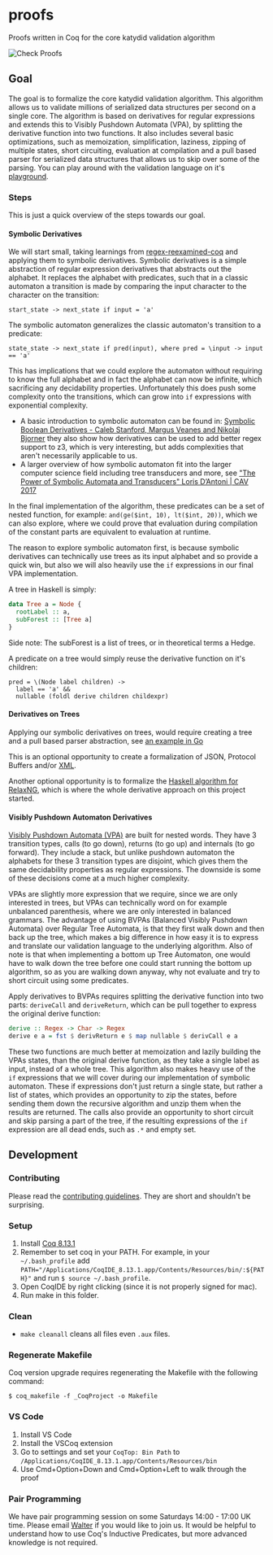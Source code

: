 # proofs
Proofs written in Coq for the core katydid validation algorithm

![Check Proofs](https://github.com/katydid/proofs/workflows/Check%20Proofs/badge.svg)

## Goal

The goal is to formalize the core katydid validation algorithm.  This algorithm allows us to validate millions of serialized data structures per second on a single core.  The algorithm is based on derivatives for regular expressions and extends this to Visibly Pushdown Automata (VPA), by splitting the derivative function into two functions.  It also includes several basic optimizations, such as memoization, simplification, laziness, zipping of multiple states, short circuiting, evaluation at compilation and a pull based parser for serialized data structures that allows us to skip over some of the parsing.  You can play around with the validation language on it's [playground](http://katydid.github.io/play/).

### Steps

This is just a quick overview of the steps towards our goal.

#### Symbolic Derivatives

We will start small, taking learnings from [regex-reexamined-coq](https://github.com/awalterschulze/regex-reexamined-coq/) and applying them to symbolic derivatives.  Symbolic derivatives is a simple abstraction of regular expression derivatives that abstracts out the alphabet.  It replaces the alphabet with predicates, such that in a classic automaton a transition is made by comparing the input character to the character on the transition:

```
start_state -> next_state if input = 'a'
```

The symbolic automaton generalizes the classic automaton's transition to a predicate:

```
state_state -> next_state if pred(input), where pred = \input -> input == 'a'
```

This has implications that we could explore the automaton without requiring to know the full alphabet and in fact the alphabet can now be infinite, which sacrificing any decidability properties. Unfortunately this does push some complexity onto the transitions, which can grow into `if` expressions with exponential complexity.

- A basic introduction to symbolic automaton can be found in: [Symbolic Boolean Derivatives - Caleb Stanford, Margus Veanes and Nikolaj Bjorner](https://www.cis.upenn.edu/~castan/doc/2021/PLDI21.pdf) they also show how derivatives can be used to add better regex support to z3, which is very interesting, but adds complexities that aren't necessarily applicable to us.
- A larger overview of how symbolic automaton fit into the larger computer science field including tree transducers and more, see ["The Power of Symbolic Automata and Transducers" Loris D’Antoni | CAV 2017](https://www.youtube.com/watch?v=ca9IF-7nSOA)

In the final implementation of the algorithm, these predicates can be a set of nested function, for example: `and(ge($int, 10), lt($int, 20))`, which we can also explore, where we could prove that evaluation during compilation of the constant parts are equivalent to evaluation at runtime.

The reason to explore symbolic automaton first, is because symbolic derivatives can technically use trees as its input alphabet and so provide a quick win, but also we will also heavily use the `if` expressions in our final VPA implementation.

A tree in Haskell is simply:

```haskell
data Tree a = Node {
  rootLabel :: a,
  subForest :: [Tree a]
}
```

Side note: The subForest is a list of trees, or in theoretical terms a Hedge.

A predicate on a tree would simply reuse the derivative function on it's children:
```
pred = \(Node label children) ->
  label == 'a' &&
  nullable (foldl derive children childexpr)
```

#### Derivatives on Trees

Applying our symbolic derivatives on trees, would require creating a tree and a pull based parser abstraction, see [an example in Go](https://katydid.github.io/parser/addingparsers.html)

This is an optional opportunity to create a formalization of JSON, Protocol Buffers and/or [XML](https://citeseerx.ist.psu.edu/viewdoc/download?doi=10.1.1.105.8616&rep=rep1&type=pdf).

Another optional opportunity is to formalize the [Haskell algorithm for RelaxNG](http://www.thaiopensource.com/download/old/relaxng/20020531/derivative.html), which is where the whole derivative approach on this project started.

#### Visibly Pushdown Automaton Derivatives

[Visibly Pushdown Automata (VPA)](https://repository.upenn.edu/cgi/viewcontent.cgi?article=1174&context=cis_papers) are built for nested words.  They have 3 transition types, calls (to go down), returns (to go up) and internals (to go forward).  They include a stack, but unlike pushdown automaton the alphabets for these 3 transition types are disjoint, which gives them the same decidability properties as regular expressions.  The downside is some of these decisions come at a much higher complexity.

VPAs are slightly more expression that we require, since we are only interested in trees, but VPAs can technically word on for example unbalanced parenthesis, where we are only interested in balanced grammars.  The advantage of using BVPAs (Balanced Visibly Pushdown Automata) over Regular Tree Automata, is that they first walk down and then back up the tree, which makes a big difference in how easy it is to express and translate our validation language to the underlying algorithm.  Also of note is that when implementing a bottom up Tree Automaton, one would have to walk down the tree before one could start running the bottom up algorithm, so as you are walking down anyway, why not evaluate and try to short circuit using some predicates.

Apply derivatives to BVPAs requires splitting the derivative function into two parts: `deriveCall` and `deriveReturn`, which can be pull together to express the original derive function:

```haskell
derive :: Regex -> Char -> Regex
derive e a = fst $ derivReturn e $ map nullable $ derivCall e a
```

These two functions are much better at memoization and lazily building the VPAs states, than the original derive function, as they take a single label as input, instead of a whole tree.
This algorithm also makes heavy use of the `if` expressions that we will cover during our implementation of symbolic automaton.  These if expressions don't just return a single state, but rather a list of states, which provides an opportunity to zip the states, before sending them down the recursive algorithm and unzip them when the results are returned. The calls also provide an opportunity to short circuit and skip parsing a part of the tree, if the resulting expressions of the `if` expression are all dead ends, such as `.*` and empty set.

## Development

### Contributing

Please read the [contributing guidelines](https://github.com/awalterschulze/regex-reexamined-coq/blob/master/CONTRIBUTING.md).  They are short and shouldn't be surprising.

### Setup

1. Install [Coq 8.13.1](https://github.com/coq/coq/releases/tag/V8.13.1)
2. Remember to set coq in your PATH. For example, in your `~/.bash_profile` add `PATH="/Applications/CoqIDE_8.13.1.app/Contents/Resources/bin/:${PATH}"` and run `$ source ~/.bash_profile`.
3. Open CoqIDE by right clicking (since it is not properly signed for mac).
4. Run make in this folder.

### Clean

 - `make cleanall` cleans all files even `.aux` files.

### Regenerate Makefile

Coq version upgrade requires regenerating the Makefile with the following command:

```
$ coq_makefile -f _CoqProject -o Makefile
```

### VS Code

1. Install VS Code
2. Install the VSCoq extension
3. Go to settings and set your `CoqTop: Bin Path` to `/Applications/CoqIDE_8.13.1.app/Contents/Resources/bin`
4. Use Cmd+Option+Down and Cmd+Option+Left to walk through the proof

### Pair Programming

We have pair programming session on some Saturdays 14:00 - 17:00 UK time.
Please email [Walter](https://github.com/awalterschulze) if you would like to join us.
It would be helpful to understand how to use Coq's Inductive Predicates, but more advanced knowledge is not required.
